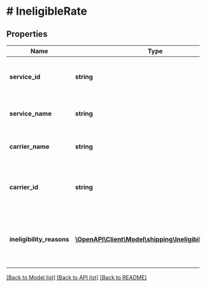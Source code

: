 # # IneligibleRate

## Properties

Name | Type | Description | Notes
------------ | ------------- | ------------- | -------------
**service_id** | **string** | An identifier for the shipping service. |
**service_name** | **string** | The name of the shipping service. |
**carrier_name** | **string** | The carrier name for the offering. |
**carrier_id** | **string** | The carrier identifier for the offering, provided by the carrier. |
**ineligibility_reasons** | [**\OpenAPI\Client\Model\shipping\IneligibilityReason[]**](IneligibilityReason.md) | A list of reasons why a shipping service offering is ineligible. |

[[Back to Model list]](../../README.md#models) [[Back to API list]](../../README.md#endpoints) [[Back to README]](../../README.md)
